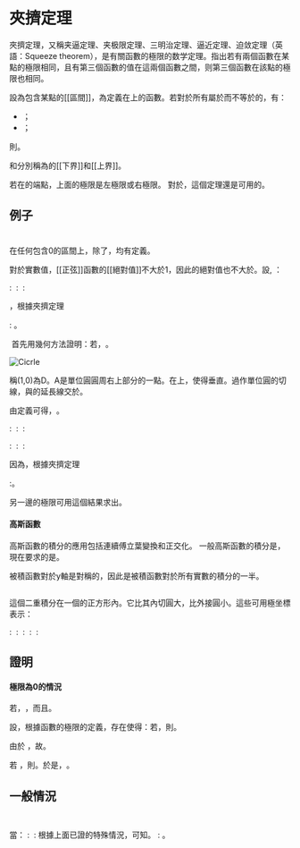 # 夾擠定理
夾擠定理，又稱夹逼定理、夹极限定理、三明治定理、逼近定理、迫敛定理（英語：Squeeze theorem），是有關函數的極限的数学定理。指出若有兩個函數在某點的極限相同，且有第三個函數的值在這兩個函數之間，则第三個函數在該點的極限也相同。

設<math>I</math>為包含某點<math>a</math>的[[區間]]，<math>f,g,h</math>為定義在<math>I</math>上的函數。若對於所有屬於<math>I</math>而不等於<math>a</math>的<math>x</math>，有：
* <math>g(x) \leq f(x) \leq h(x)</math>；
* <math>\lim_{x \to a} g(x) = \lim_{x \to a} h(x) = L.</math>；

則<math>\lim_{x \to a} f(x) = L</math>。

<math>g(x)</math>和<math>h(x)</math>分別稱為<math>f(x)</math>的[[下界]]和[[上界]]。

<math>a</math>若在<math>I</math>的端點，上面的極限是左極限或右極限。
對於<math>x \to \infty</math>，這個定理還是可用的。

## 例子
#### <math>\lim_{x \to 0} x^2 \sin \frac {1} {x} </math>

在任何包含0的區間上，除了<math>x=0</math>，<math>f(x) = x^2 \sin\frac{1}{x}</math>均有定義。

對於實數值，[[正弦]]函數的[[絕對值]]不大於1，因此<math>f(x)</math>的絕對值也不大於<math>x^2</math>。設<math>g(x) = -x^2</math>, <math>h(x) = x^2</math>：

: <math>-1 \le \sin\frac {1} {x} \le 1</math>
: <math>-x^2 \le x^2 \sin\frac {1} {x} \le x^2</math>
: <math>g(x) \le f(x) \le h(x)</math>

<math>\lim_{x \to 0} \ g(x) = \lim_{x \to 0} \ h(x) = 0</math>，根據夾擠定理

: <math>\lim_{x \to 0} f(x) = 0 </math>。

<math>\lim_{x \to 0} \frac {\sin x} {x}</math>
首先用幾何方法證明：若<math> 0 < x < \frac{\pi }{2} </math>，<math>\cos x < \frac{\sin x}{x} < 1</math>。

![Cicrle](2880px-Circle-trig6.svg.png)

稱(1,0)為D。A是單位圓圓周右上部分的一點。<math>C</math>在<math>OD</math>上，使得<math>AC</math>垂直<math>OD</math>。過<math>A</math>作單位圓的切線，與<math>OD</math>的延長線交於<math>E</math>。

由定義可得<math> x=\angle AOD=arc AD</math>，<math>\tan x = AE</math>。

: <math> AC < AD < arc AD </math>
: <math>\sin x < x </math>
: <math> \frac{\sin x}{x} < 1 </math>

: <math> arc AD < AE </math>
: <math> x < \tan x </math>
: <math> \cos x < \frac{\sin x}{x} </math>

因為<math>\lim_{x \to 0^{+}} \cos x = 1</math>，根據夾擠定理

:<math>\lim_{x \to 0^{+}} \frac{\sin x}{x} = 1</math>。

另一邊的極限可用這個結果求出。

#### 高斯函數
高斯函數的積分的應用包括連續傅立葉變換和正交化。
一般高斯函數的積分是<math>I(a) = \int_{0}^a e^{-x^2}\,dx</math>，現在要求的是<math>I(\infty) = \int_{0}^\infty e^{-x^2}\,dx</math>。

被積函數對於y軸是對稱的，因此<math>I(\infty)</math>是被積函數對於所有實數的積分的一半。

<math>(2I)^2 = \left[2 \int_{0}^a e^{-x^2} dx \right] ^2 = \left[ \int_{-a}^a e^{-x^2} dx \right] ^2 = \int_{-a}^a \int_{-a}^a e^{-(x^2+y^2)} dx dy</math>

這個二重積分在一個<math>(-a,-a),(-a,a),(a,-a),(a,a)</math>的正方形內。它比其內切圓大，比外接圓小。這些可用極坐標表示：

: <math>\int_0^{2\pi}\int_0^a re^{-r^2}\,dr\,d\theta \le (2I)^2 \le \int_0^{2\pi}\int_0^{a\sqrt{2}} re^{-r^2}\,dr\,d\theta</math>
: <math>\pi (1-e^{-a^2}) \le (2I)^2 \le \pi (1-e^{-2a^2})</math>
: <math>\lim_{a \to \infty} \pi \left(1-e^{-a^2}\right) = \lim_{a \to \infty} \pi \left(1-e^{-2a^2}\right) = \pi \vdash [2I(\infty)]^2 = \pi </math>
: <math>\lim_{a \to \infty} (2I)^2 = \pi</math>
: <math>I(\infty) = \frac{\sqrt{\pi}}{2}</math>

## 證明
#### 極限為0的情況
若<math>\forall x \in \mathbb R</math>，<math>g(x)=0 </math>，而且<math> \lim_{x \to a} h(x) = 0 </math>。

設<math> \varepsilon > 0</math>，根據函數的極限的定義，存在<math>\delta > 0</math>使得：若<math> 0 < |x-a| < \delta</math>，則<math>|h(x)| < \varepsilon</math>。

由於
<math>0 = g(x) \le f(x) \le h(x)</math>，故<math>|f(x)| \le |h(x)|</math>。

若 <math>0 < |x-a| < \delta</math>，則<math>|f(x)| \le |h(x)| < \varepsilon</math>。於是，<math> \lim_{x \to a} f(x) = 0 </math>。

## 一般情況
<math>g(x) \le f(x) \le h(x)</math>

<math>0 \le f(x) - g(x) \le h(x) - g(x)</math>

當<math>x \to a</math>：
: <math>h(x) - g(x) \to L-L = 0</math>
: 根據上面已證的特殊情況，可知<math>f(x) - g(x) \to 0</math>。
: <math>f(x) = [f(x) - g(x)] + g(x) \to 0 + L = L</math>。 